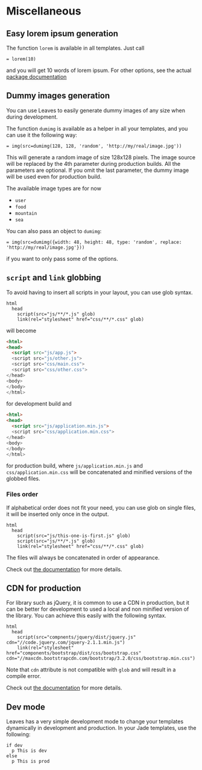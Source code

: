 # Miscellaneous
## Easy lorem ipsum generation

The function `lorem` is available in all templates.
Just call

```jade
= lorem(10)
```

and you will get 10 words of lorem ipsum.
For other options, see the actual [package documentation][node-lorem-ipsum]

<a id="dummyimage"></a>
## Dummy images generation

You can use Leaves to easily generate dummy images of any size
when during development.

The function `dumimg` is available as a helper in all your templates,
and you can use it the following way:

```
= img(src=dumimg(128, 128, 'random', 'http://my/real/image.jpg'))
```

This will generate a random image of size 128x128 pixels.
The image source will be replaced by the 4th parameter during
production builds. All the parameters are optional. If you omit
the last parameter, the dummy image will be used even for
production build.

The available image types are for now

* `user`
* `food`
* `mountain`
* `sea`

You can also pass an object to `dumimg`:

```
= img(src=dumimg({width: 48, height: 48, type: 'random', replace: 'http://my/real/image.jpg'}))
```

if you want to only pass some of the options.

<a id="fileglobbing"></a>
## `script` and `link` globbing

To avoid having to insert all scripts in your layout,
you can use glob syntax.

```jade
html
  head
    script(src="js/**/*.js" glob)
    link(rel="stylesheet" href="css/**/*.css" glob)
```

will become

```html
<html>
<head>
  <script src="js/app.js">
  <script src="js/other.js">
  <script src="css/main.css">
  <script src="css/other.css">
</head>
<body>
</body>
</html>
```

for development build and

```html
<html>
<head>
  <script src="js/application.min.js">
  <script src="css/application.min.css">
</head>
<body>
</body>
</html>
```

for production build, where `js/application.min.js` and
`css/application.min.css` will be concatenated and
minified versions of the globbed files.

### Files order

If alphabetical order does not fit your need, you can
use glob on single files, it will be inserted only once in the output.

```jade
html
  head
    script(src="js/this-one-is-first.js" glob)
    script(src="js/**/*.js" glob)
    link(rel="stylesheet" href="css/**/*.css" glob)
```

The files will always be concatenated in order of appearance.

Check out [the documentation][node-glob-html] for more details.

<a id="cdnusage"></a>
## CDN for production

For library such as jQuery, it is common to use a CDN
in production, but it can be better for development to
used a local and non minified version of the library.
You can achieve this easily with the following syntax.

```jade
html
  head
    script(src="compnents/jquery/dist/jquery.js" cdn="//code.jquery.com/jquery-2.1.1.min.js")
    link(rel="stylesheet" href="components/bootstrap/dist/css/bootstrap.css" cdn="//maxcdn.bootstrapcdn.com/bootstrap/3.2.0/css/bootstrap.min.css")
```

Note that `cdn` attribute is not compatible with `glob` and will
result in a compile error.

Check out [the documentation][node-cdnify] for more details.

<a id="devmode"></a>
## Dev mode

Leaves has a very simple development mode to
change your templates dynamically in development and production.
In your Jade templates, use the following:

```jade
if dev
  p This is dev
else
  p This is prod
```




[generator-static-website]: https://github.com/claudetech/generator-static-website
[github-pages]: https://pages.github.com/
[heroku]: https://www.heroku.com/
[bower]: http://bower.io/
[npm]: https://www.npmjs.org/
[node-lorem-ipsum]: https://github.com/knicklabs/lorem-ipsum.js
[node-cdnify]: https://github.com/claudetech/node-cdnify
[node-glob-html]: https://github.com/claudetech/node-glob-html
[node-static-i18n]: https://github.com/claudetech/node-static-i18n
